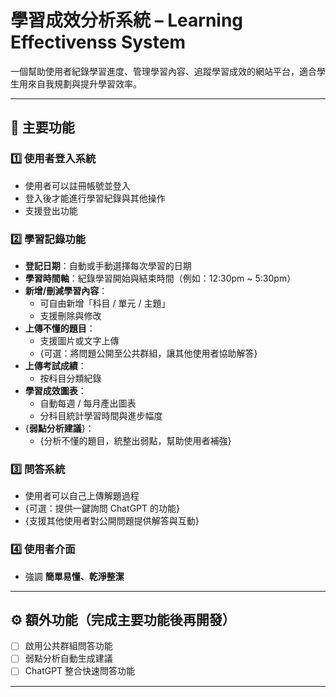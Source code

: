 # 學習成效分析系統 – Learning Effectivenss System

一個幫助使用者紀錄學習進度、管理學習內容、追蹤學習成效的網站平台，適合學生用來自我規劃與提升學習效率。

---

## 📌 主要功能

### 1️⃣ 使用者登入系統
- 使用者可以註冊帳號並登入
- 登入後才能進行學習紀錄與其他操作
- 支援登出功能

### 2️⃣ 學習記錄功能
- **登記日期**：自動或手動選擇每次學習的日期
- **學習時間軸**：紀錄學習開始與結束時間（例如：12:30pm ~ 5:30pm）
- **新增/刪減學習內容**：
  - 可自由新增「科目 / 單元 / 主題」
  - 支援刪除與修改
- **上傳不懂的題目**：
  - 支援圖片或文字上傳
  - {可選：將問題公開至公共群組，讓其他使用者協助解答}
- **上傳考試成績**：
  - 按科目分類紀錄
- **學習成效圖表**：
  - 自動每週 / 每月產出圖表
  - 分科目統計學習時間與進步幅度
- {**弱點分析建議**}：
  - {分析不懂的題目，統整出弱點，幫助使用者補強}

### 3️⃣ 問答系統
- 使用者可以自己上傳解題過程
- {可選：提供一鍵詢問 ChatGPT 的功能}
- {支援其他使用者對公開問題提供解答與互動}

### 4️⃣ 使用者介面
- 強調 **簡單易懂、乾淨整潔**

---

## ⚙️ 額外功能（完成主要功能後再開發）
- [ ] 啟用公共群組問答功能
- [ ] 弱點分析自動生成建議
- [ ] ChatGPT 整合快速問答功能

---
